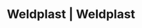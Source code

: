 ---
Filename: "eshop-products-variant54"
Link: "file:/Users/vinayakpatel/Downloads/www.weldplast.cz/eshop_products_compare/add/eshop-products-variant54"
product_name: "null"
product_id: "null"
title: "Weldplast | Weldplast"
product_desc: ""
product_specs: ""
product_downloads: ""
href: ""
p_desc_2: ""
accessories: ""
similar_products: ""
---